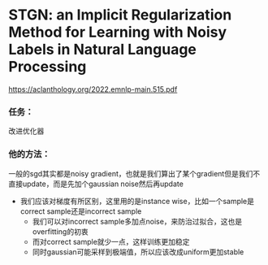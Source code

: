 # STGN: an Implicit Regularization Method for Learning with Noisy Labels in Natural Language Processing

https://aclanthology.org/2022.emnlp-main.515.pdf

### 任务：

改进优化器

### 他的方法：

一般的sgd其实都是noisy gradient，也就是我们算出了某个gradient但是我们不直接update，而是先加个gaussian noise然后再update

* 我们应该对梯度有所区别，这里用的是instance wise，比如一个sample是correct sample还是incorrect sample
  * 我们可以对incorrect sample多加点noise，来防治过拟合，这也是overfitting的初衷
  * 而对correct sample就少一点，这样训练更加稳定
  * 同时gaussian可能采样到极端值，所以应该改成uniform更加stable
